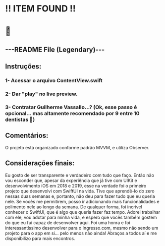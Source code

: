 #     !! ITEM FOUND !!
#                📄
## ---README File (Legendary)---

##  Instruções:

### 1- Acessar o arquivo ContentView.swift
### 2- Dar "play" no live preview.
### 3- Contratar Guilherme Vassallo...? (Ok, esse passo é opcional... mas altamente recomendado por 9 entre 10 dentistas 👀)

## Comentários:

O projeto está organizado conforme padrão MVVM, e utiliza Observer. 

## Considerações finais:

Eu gosto de ser transparente e verdadeiro com tudo que faço. Então não vou esconder que, apesar da experiência que já tive com UIKit e desenvolvimento iOS em 2018 e 2019, esse na verdade foi o primeiro projeto que desenvolvi com SwiftUI na vida. Tive que aprendê-lo do zero nessas duas semanas e, portanto, não deu para fazer tudo que eu queria nele. Se vocês me permitirem, posso ir adicionando mais funcionalidades e polimento nele ao longo da semana. De qualquer forma, foi incrível conhecer o SwiftUI, que é algo que queria fazer faz tempo. Adorei trabalhar com ele, vou adotar para minha vida, e espero que vocês também gostem do que eu fui capaz de desenvolver aqui. Foi uma honra e foi interessantíssimo desenvolver para o Ingresso.com, mesmo não sendo um projeto para o app em si... pelo menos não ainda! Abraços a todos aí e me disponibilizo para mais encontros.

